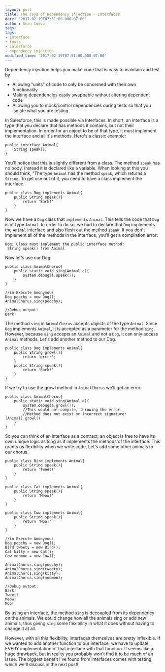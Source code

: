 ```yaml
---
layout: post
title: The Joys of Dependency Injection - Interfaces
date: '2017-02-19T07:51:00.000-07:00'
author: Sean Cuevo
tags: 
tags:
- interface
- tests
- salesforce
- dependency injection
modified_time: '2017-02-19T07:51:00.000-07:00'
---
```


Dependency injection helps you make code that is easy to maintain and test by

* Allowing "units" of code to only be concerned with their own functionality
* Making dependencies easily swappable without altering dependent code
* Allowing you to mock/control dependencies during tests so that you isolate what you are testing


<!--break-->

In Salesforce, this is made possible via Interfaces. In short, an interface is a type that you declare that has methods it contains, but not their implementation. In order for an object to be of that type, it must implement the interface and all it's methods. Here's a classic example:

```
public interface Animal{
    String speak();
}
```

You'll notice that this is slightly different from a class. The method `speak` has no body. Instead it is declared like a variable. When looking at this you should think, "The type `Animal` has the method `speak`, which returns a `String`. To get use out of it, you need to have a class implement the interface.

```
public class Dog implements Animal{
    public String speak(){
        return 'Bark!'
    }
}
```

Now we have a `Dog` class that `implements` `Animal`. This tells the code that `Dog` is of type `Animal`. In order to do so, we had to declare that `Dog` implements the `Animal` interface and also flesh out the method `speak`. If you don't implement all of the methods in the interface, you'll get a compilation error:

```
Dog: Class must implement the public interface method:
 String speak() from Animal
```

Now let's use our Dog:

```
public class AnimalChorus{
    public static void sing(Animal a){
        system.debug(a.speak());
    }
}

//in Execute Anonymous
Dog poochy = new Dog();
AnimalChorus.sing(poochy);

//Debug output:
Bark!
```

The method `sing` in `AnimalChorus` accepts objects of the type `Animal`. Since `Dog` implements `Animal`, it is accepted as a parameter for the method `sing`. However, because `sing` accepts an `Animal` and not a `Dog`, it can only access `Animal` methods. Let's add another method to our Dog.

```
public class Dog implements Animal{
    public String growl(){
        return 'grrrr';
    }
    public String speak(){
        return 'Bark!'
    }
}
``` 

If we try to use the growl method in `AnimalChorus` we'll get an error.

```
public class AnimalChorus{
    public static void sing(Animal a){
        system.debug(a.growl());
        //This would not compile, throwing the error:
        //Method does not exist or incorrect signature: [Animal].growl()
    }
}
```

So you can think of an interface as a contract; an object is free to have its own unique logic as long as it implements the methods of the interface. This grants us flexibility when we write code. Let's add some other animals to our chorus.


```
public class Bird implements Animal{
    public String speak(){
        return 'Tweet!'
    }
}

public class Cat implements Animal{
    public String speak(){
        return 'Meow!'
    }
}

public class Cow implements Animal{
    public String speak(){
        return 'Moo!'
    }
}

//in Execute Anonymous
Dog poochy = new Dog();
Bird tweety = new Bird();
Cat kitty = new Cat();
Cow moomoo = new Cow();

AnimalChorus.sing(poochy);
AnimalChorus.sing(tweety);
AnimalChorus.sing(kitty);
AnimalChorus.sing(moomoo);

//Debug output:
Bark!
Tweet!
Meow!
Moo!
``` 

By using an interface, the method `sing` is decoupled from its dependency on the animals. We could change how all the animals sing or add new animals, thus giving `sing` some flexibility in what it does without having to change it at all.

However, with all this flexibility, interfaces themselves are pretty inflexible. If we wanted to add another function to our interface, we have to update EVERY implementation of that interface with that function. It seems like a huge drawback, but in reality you probably won't find it to be much of an issue. The biggest benefit I've found from interfaces comes with testing, which we'll discuss in the next post!